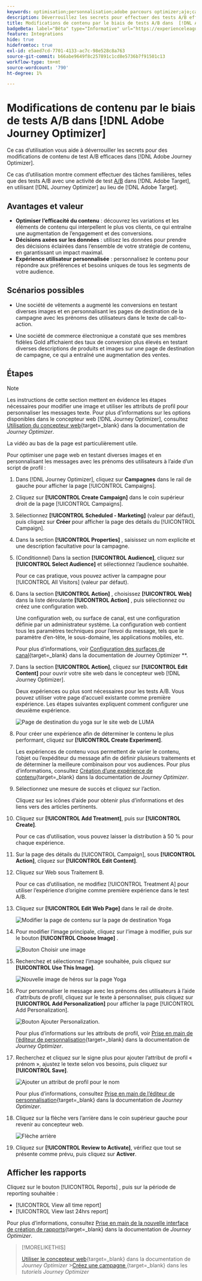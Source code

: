 ```yaml
---
keywords: optimisation;personnalisation;adobe parcours optimizer;ajo;cas d’utilisation;scénarios;changement de contenu/test ab;attribut de profil;modifier l’image;permuter l’image
description: Déverrouillez les secrets pour effectuer des tests A/B efficaces sur les modifications de contenu dans Adobe Journey Optimizer
title: Modifications de contenu par le biais de tests A/B dans  [!DNL Adobe Journey Optimizer]
badgeBeta: label="Bêta" type="Informative" url="https://experienceleague.adobe.com/docs/target/using/introduction/intro.html?lang=fr#beta newtab=true?lang=fr" tooltip="Quelles sont les fonctionnalités bêta dans  [!DNL Adobe Target] ?"
feature: Integrations
hide: true
hidefromtoc: true
exl-id: e5aed7cd-7701-4133-ac7c-98e528c8a763
source-git-commit: b66abe9649f8c257891c1cd8e5736b7f91501c13
workflow-type: tm+mt
source-wordcount: '790'
ht-degree: 1%

---
```


# Modifications de contenu par le biais de tests A/B dans [!DNL Adobe Journey Optimizer]

Ce cas d’utilisation vous aide à déverrouiller les secrets pour des modifications de contenu de test A/B efficaces dans [!DNL Adobe Journey Optimizer].

Ce cas d’utilisation montre comment effectuer des tâches familières, telles que des tests A/B avec une activité de test [A/B](/help/main/c-activities/t-test-ab/test-ab.md) dans [!DNL Adobe Target], en utilisant [!DNL Journey Optimizer] au lieu de [!DNL Adobe Target].

## Avantages et valeur

* **Optimiser l’efficacité du contenu** : découvrez les variations et les éléments de contenu qui interpellent le plus vos clients, ce qui entraîne une augmentation de l’engagement et des conversions.
* **Décisions axées sur les données** : utilisez les données pour prendre des décisions éclairées dans l’ensemble de votre stratégie de contenu, en garantissant un impact maximal.
* **Expérience utilisateur personnalisée** : personnalisez le contenu pour répondre aux préférences et besoins uniques de tous les segments de votre audience.

## Scénarios possibles

* Une société de vêtements a augmenté les conversions en testant diverses images et en personnalisant les pages de destination de la campagne avec les prénoms des utilisateurs dans le texte de call-to-action.

* Une société de commerce électronique a constaté que ses membres fidèles Gold affichaient des taux de conversion plus élevés en testant diverses descriptions de produits et images sur une page de destination de campagne, ce qui a entraîné une augmentation des ventes.

## Étapes

>[!NOTE]
>
>Les instructions de cette section mettent en évidence les étapes nécessaires pour modifier une image et utiliser les attributs de profil pour personnaliser les messages texte. Pour plus d’informations sur les options disponibles dans le concepteur web [!DNL Journey Optimizer], consultez [Utilisation du concepteur web](https://experienceleague.adobe.com/fr/docs/journey-optimizer/using/channels/web/author-web-pages/web-visual-editor){target=_blank} dans la documentation de *Journey Optimizer*.
>
>La vidéo au bas de la page est particulièrement utile.

Pour optimiser une page web en testant diverses images et en personnalisant les messages avec les prénoms des utilisateurs à l’aide d’un script de profil :

1. Dans [!DNL Journey Optimizer], cliquez sur **Campagnes** dans le rail de gauche pour afficher la page [!UICONTROL Campaigns].

1. Cliquez sur **[!UICONTROL Create Campaign]** dans le coin supérieur droit de la page [!UICONTROL Campaigns].

1. Sélectionnez **[!UICONTROL Scheduled - Marketing]** (valeur par défaut), puis cliquez sur **Créer** pour afficher la page des détails du [!UICONTROL Campaign].

1. Dans la section **[!UICONTROL Properties]** , saisissez un nom explicite et une description facultative pour la campagne.

1. (Conditionnel) Dans la section **[!UICONTROL Audience]**, cliquez sur **[!UICONTROL Select Audience]** et sélectionnez l’audience souhaitée.

   Pour ce cas pratique, vous pouvez activer la campagne pour [!UICONTROL All Visitors] (valeur par défaut).

1. Dans la section **[!UICONTROL Action]** , choisissez **[!UICONTROL Web]** dans la liste déroulante **[!UICONTROL Action]** , puis sélectionnez ou créez une configuration web.

   Une configuration web, ou surface de canal, est une configuration définie par un administrateur système. La configuration web contient tous les paramètres techniques pour l’envoi du message, tels que le paramètre d’en-tête, le sous-domaine, les applications mobiles, etc.

   Pour plus d’informations, voir [Configuration des surfaces de canal](https://experienceleague.adobe.com/fr/docs/journey-optimizer/using/configuration/channel-surfaces#set-up-channel-surfaces){target=_blank} dans la documentation de Journey Optimizer **.

1. Dans la section **[!UICONTROL Action]**, cliquez sur **[!UICONTROL Edit Content]** pour ouvrir votre site web dans le concepteur web [!DNL Journey Optimizer].

   Deux expériences ou plus sont nécessaires pour les tests A/B. Vous pouvez utiliser votre page d’accueil existante comme première expérience. Les étapes suivantes expliquent comment configurer une deuxième expérience.

   ![Page de destination du yoga sur le site web de LUMA](/help/main/c-integrating-target-with-mac/ajo/assets/luma-yoga-landing.png)

1. Pour créer une expérience afin de déterminer le contenu le plus performant, cliquez sur **[!UICONTROL Create Experiment]**.

   Les expériences de contenu vous permettent de varier le contenu, l’objet ou l’expéditeur du message afin de définir plusieurs traitements et de déterminer la meilleure combinaison pour vos audiences. Pour plus d’informations, consultez [Création d’une expérience de contenu](https://experienceleague.adobe.com/fr/docs/journey-optimizer/using/content-management/content-experiment/content-experiment){target=_blank} dans la documentation de *Journey Optimizer*.

1. Sélectionnez une mesure de succès et cliquez sur l’action.

   Cliquez sur les icônes d’aide pour obtenir plus d’informations et des liens vers des articles pertinents.

1. Cliquez sur **[!UICONTROL Add Treatment]**, puis sur **[!UICONTROL Create]**.

   Pour ce cas d’utilisation, vous pouvez laisser la distribution à 50 % pour chaque expérience.

1. Sur la page des détails du [!UICONTROL Campaign], sous **[!UICONTROL Action]**, cliquez sur **[!UICONTROL Edit Content]**.

1. Cliquez sur Web sous Traitement B.

   Pour ce cas d’utilisation, ne modifiez [!UICONTROL Treatment A] pour utiliser l’expérience d’origine comme première expérience dans le test A/B.

1. Cliquez sur **[!UICONTROL Edit Web Page]** dans le rail de droite.

   ![Modifier la page de contenu sur la page de destination Yoga](/help/main/c-integrating-target-with-mac/ajo/assets/edit-yoga-page.png)

1. Pour modifier l’image principale, cliquez sur l’image à modifier, puis sur le bouton **[!UICONTROL Choose Image]** .

   ![Bouton Choisir une image](/help/main/c-integrating-target-with-mac/ajo/assets/choose-image.png)

1. Recherchez et sélectionnez l’image souhaitée, puis cliquez sur **[!UICONTROL Use This Image]**.

   ![Nouvelle image de héros sur la page Yoga](/help/main/c-integrating-target-with-mac/ajo/assets/new-hero-image.png)

1. Pour personnaliser le message avec les prénoms des utilisateurs à l’aide d’attributs de profil, cliquez sur le texte à personnaliser, puis cliquez sur **[!UICONTROL Add Personalization]** pour afficher la page [!UICONTROL Add Personalization].

   ![Bouton Ajouter Personalization.](/help/main/c-integrating-target-with-mac/ajo/assets/add-personalization-button.png)

   Pour plus d’informations sur les attributs de profil, voir [Prise en main de l’éditeur de personnalisation](https://experienceleague.adobe.com/fr/docs/journey-optimizer/using/content-management/personalization/expression-editor/personalization-build-expressions){target=_blank} dans la documentation de *Journey Optimizer*.

1. Recherchez et cliquez sur le signe plus pour ajouter l’attribut de profil « prénom », ajustez le texte selon vos besoins, puis cliquez sur **[!UICONTROL Save]**.

   ![Ajouter un attribut de profil pour le nom](/help/main/c-integrating-target-with-mac/ajo/assets/add-profile-attribute-for-name.png)

   Pour plus d’informations, consultez [Prise en main de l’éditeur de personnalisation](https://experienceleague.adobe.com/fr/docs/journey-optimizer/using/content-management/personalization/expression-editor/personalization-build-expressions){target=_blank} dans la documentation de *Journey Optimizer*.

1. Cliquez sur la flèche vers l’arrière dans le coin supérieur gauche pour revenir au concepteur web.

   ![Flèche arrière](/help/main/c-integrating-target-with-mac/ajo/assets/back-arrow.png)

1. Cliquez sur **[!UICONTROL Review to Activate]**, vérifiez que tout se présente comme prévu, puis cliquez sur **Activer**.

## Afficher les rapports

Cliquez sur le bouton [!UICONTROL Reports] , puis sur la période de reporting souhaitée :

* [!UICONTROL View all time report]
* [!UICONTROL View last 24hrs report]

Pour plus d’informations, consultez [Prise en main de la nouvelle interface de création de rapports](https://experienceleague.adobe.com/fr/docs/journey-optimizer/using/channel-report/report-gs-cja){target=_blank} dans la documentation de *Journey Optimizer*.

>[!MORELIKETHIS]
>
>[Utiliser le concepteur web](https://experienceleague.adobe.com/fr/docs/journey-optimizer/using/channels/web/author-web-pages/web-visual-editor){target=_blank} dans la documentation de *Journey Optimizer*
>&#x200B;>[Créez une campagne ](https://experienceleague.adobe.com/fr/docs/journey-optimizer-learn/tutorials/create-campaigns/create-a-campaign){target=_blank} dans les *tutoriels Journey Optimizer*
